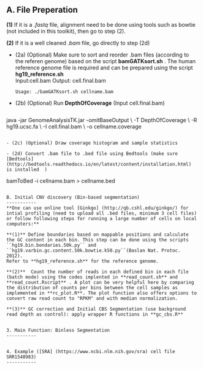 A. File Preperation
-----------
**(1)** If it is a *.fastq* file, alignment need to be done using tools such as bowtie (not included in this toolkit), then go to step (2).

**(2)** If it is a well cleaned *.bam* file, go directly to step (2d)

- (2a) (Optional) Make sure to sort and reorder .bam files (according to the referen genome) based on the script **bamGATKsort.sh** . The human reference genome file is required and can be prepared using the script **hg19_reference.sh**  
  Input:cell.bam Output: cell.final.bam
  ```
  Usage: ./bamGATKsort.sh cellname.bam  
  ```

- (2b) (Optional) Run **DepthOfCoverage** (Input cell.final.bam)
  ```
java -jar GenomeAnalysisTK.jar \-omitBaseOutput \ -T DepthOfCoverage \ -R hg19.ucsc.fa \ -I cell.final.bam \ -o cellname.coverage
  ```

- (2c) (Optional) Draw coverage histogram and sample statistics

- (2d) Convert .bam file to .bed file using Bedtools (make sure [Bedtools] (http://bedtools.readthedocs.io/en/latest/content/installation.html) is installed  )
  ```
bamToBed -i cellname.bam > cellname.bed
  ```
  
B. Initial CNV discovery (Bin-based segmentation)
-----------
**One can use online tool [Ginkgo] (http://qb.cshl.edu/ginkgo/) for intial profiling (need to upload all .bed files, minimum 3 cell files) or follow following steps for running a large number of cells on local computers:** 

**(1)** Define boundaries based on mappable positions and calculate the GC content in each bin. This step can be done using the scripts ``hg19.bin.bondaries.50k.py`` and ``hg19.varbin.gc.content.50k.bowtie.k50.py``(Baslan Nat. Protoc. 2012).
Refer to **hg19_reference.sh** for the reference genome.

**(2)**  Count the number of reads in each defined bin in each file (batch mode) using the codes implented in **read_count.sh** and **read_count.Rscript** . A plot can be very helpful here by comparing the distribution of counts per bins between the cell samples as  implemented in **rc_plot.R**. The plot function also offers options to convert raw read count to "RPKM" and with median normalization. 

**(3)** GC correction and Initial CBS Segmentation (use background read depth as control): apply wrapper R functions in **gc_cbs.R**


3. Main Function: Binless Segmentation
-----------


4. Example ([SRA] (https://www.ncbi.nlm.nih.gov/sra) cell file SRR1548983)
-----------






